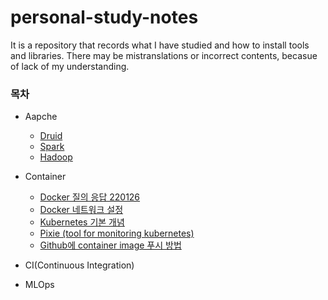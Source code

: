 # personal-study-notes

It is a repository that records what I have studied and how to install tools and libraries. There may be mistranslations or incorrect contents, becasue of lack of my understanding.

### 목차
 - Aapche
   - [Druid](https://github.com/SML0127/personal-study-notes/blob/main/Apache/Druid.md)
   - [Spark](https://github.com/SML0127/personal-study-notes/blob/main/Apache/Spark.md)
   - [Hadoop](https://github.com/SML0127/personal-study-notes/blob/main/Apache/Hadoop.md)

 - Container
   - [Docker 질의 응답 220126](https://github.com/SML0127/personal-study-notes/blob/main/Container/Docker%20%EC%A7%88%EC%9D%98%20%EC%9D%91%EB%8B%B5(220126).md)
   - [Docker 네트워크 설정](https://github.com/SML0127/personal-study-notes/blob/main/Container/Docker%20%EB%84%A4%ED%8A%B8%EC%9B%8C%ED%81%AC%20%EC%84%A4%EC%A0%95.md)
   - [Kubernetes 기본 개념](https://github.com/SML0127/personal-study-notes/blob/main/Container/Kubernetes%20%EA%B8%B0%EB%B3%B8%20%EA%B0%9C%EB%85%90.md)
   - [Pixie (tool for monitoring kubernetes)](https://github.com/SML0127/personal-study-notes/blob/main/Container/Pixie%20(Kubernetes%20monitoring%20tool).md)
   - [Github에 container image 푸시 방법](https://github.com/SML0127/personal-study-notes/blob/main/Container/Github%EC%97%90%20container%20image%20%ED%91%B8%EC%8B%9C%20%EB%B0%A9%EB%B2%95.md)
 - CI(Continuous Integration) 
 - MLOps
         
      
